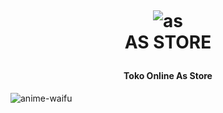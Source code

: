 
<h1 align="center">
  <br>
 
![as](https://user-images.githubusercontent.com/108568814/216324317-72d82a96-2bd4-45d1-aced-fa7ce0223129.png)
  <br>
  AS STORE
  <br>
</h1>

<h4 align="center">Toko Online As Store</h4>




![anime-waifu](https://user-images.githubusercontent.com/108568814/216322427-ddfa135b-af80-4525-b5b3-fada91e29e88.gif)
